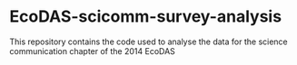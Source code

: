# EcoDAS-scicomm-survey-analysis
This repository contains the code used to analyse the data for the science communication chapter of the 2014 EcoDAS
